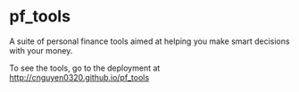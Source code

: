 # pf_tools

A suite of personal finance tools aimed at helping you make smart decisions with your money.

To see the tools, go to the deployment at http://cnguyen0320.github.io/pf_tools

